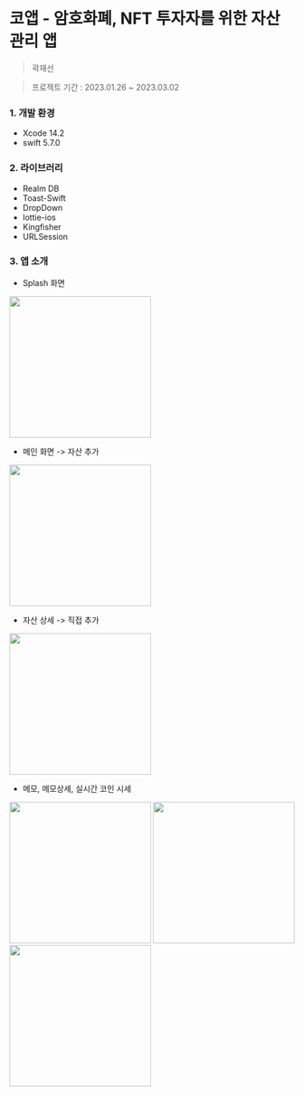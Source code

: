 # 코앱 - 암호화폐, NFT 투자자를 위한 자산관리 앱

> 곽재선
> 

> 프로젝트 기간 : 2023.01.26 ~ 2023.03.02
> 

### 1. 개발 환경

- Xcode 14.2
- swift 5.7.0

### 2. 라이브러리

- Realm DB
- Toast-Swift
- DropDown
- lottie-ios
- Kingfisher
- URLSession

### 3. 앱 소개

- Splash 화면
<img width="250" src="https://user-images.githubusercontent.com/68904961/224220891-905ca96b-2da9-4122-ac0f-69b33c2951ec.gif"/>

<br>

- 메인 화면 -> 자산 추가
<img width="250" src="https://user-images.githubusercontent.com/68904961/224220921-e8df79d6-3926-4155-9b22-75430e3b310d.gif"/>
<br>

- 자산 상세 -> 직접 추가
<img width="250" src="https://user-images.githubusercontent.com/68904961/224220931-85b1615c-6940-4dcd-b5f2-2d38ba7d26e2.gif"/>
<br>

- 메모, 메모상세, 실시간 코인 시세
<p>
<img width="250" src="https://user-images.githubusercontent.com/68904961/224221728-12518933-165e-43ba-8e2a-bf92a381bf19.png"/>
<img width="250" src="https://user-images.githubusercontent.com/68904961/224221732-80183c4d-cb1f-4dc0-b36a-57334ceb3569.png"/>  
<img width="250" src="https://user-images.githubusercontent.com/68904961/224221734-324bedb6-e29e-416a-bf1a-db48668411f5.png"/>  
</p>

<br>

